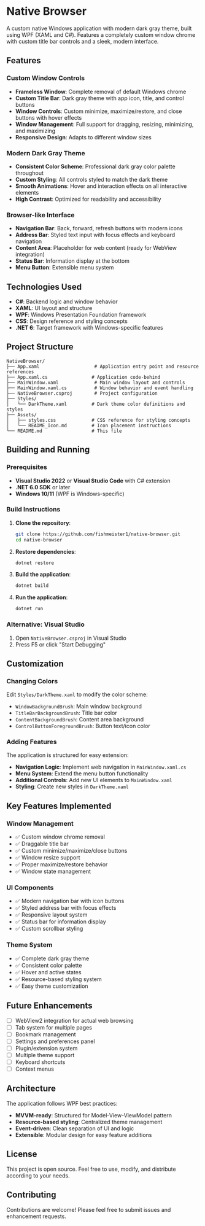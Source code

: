 # Native Browser

A custom native Windows application with modern dark gray theme, built using WPF (XAML and C#). Features a completely custom window chrome with custom title bar controls and a sleek, modern interface.

## Features

### Custom Window Controls
- **Frameless Window**: Complete removal of default Windows chrome
- **Custom Title Bar**: Dark gray theme with app icon, title, and control buttons
- **Window Controls**: Custom minimize, maximize/restore, and close buttons with hover effects
- **Window Management**: Full support for dragging, resizing, minimizing, and maximizing
- **Responsive Design**: Adapts to different window sizes

### Modern Dark Gray Theme
- **Consistent Color Scheme**: Professional dark gray color palette throughout
- **Custom Styling**: All controls styled to match the dark theme
- **Smooth Animations**: Hover and interaction effects on all interactive elements
- **High Contrast**: Optimized for readability and accessibility

### Browser-like Interface
- **Navigation Bar**: Back, forward, refresh buttons with modern icons
- **Address Bar**: Styled text input with focus effects and keyboard navigation
- **Content Area**: Placeholder for web content (ready for WebView integration)
- **Status Bar**: Information display at the bottom
- **Menu Button**: Extensible menu system

## Technologies Used

- **C#**: Backend logic and window behavior
- **XAML**: UI layout and structure
- **WPF**: Windows Presentation Foundation framework
- **CSS**: Design reference and styling concepts
- **.NET 6**: Target framework with Windows-specific features

## Project Structure

```
NativeBrowser/
├── App.xaml                    # Application entry point and resource references
├── App.xaml.cs                # Application code-behind
├── MainWindow.xaml             # Main window layout and controls
├── MainWindow.xaml.cs          # Window behavior and event handling
├── NativeBrowser.csproj        # Project configuration
├── Styles/
│   └── DarkTheme.xaml         # Dark theme color definitions and styles
├── Assets/
│   ├── styles.css             # CSS reference for styling concepts
│   └── README_Icon.md         # Icon placement instructions
└── README.md                  # This file
```

## Building and Running

### Prerequisites
- **Visual Studio 2022** or **Visual Studio Code** with C# extension
- **.NET 6.0 SDK** or later
- **Windows 10/11** (WPF is Windows-specific)

### Build Instructions

1. **Clone the repository**:
   ```bash
   git clone https://github.com/fishmeister1/native-browser.git
   cd native-browser
   ```

2. **Restore dependencies**:
   ```bash
   dotnet restore
   ```

3. **Build the application**:
   ```bash
   dotnet build
   ```

4. **Run the application**:
   ```bash
   dotnet run
   ```

### Alternative: Visual Studio
1. Open `NativeBrowser.csproj` in Visual Studio
2. Press F5 or click "Start Debugging"

## Customization

### Changing Colors
Edit `Styles/DarkTheme.xaml` to modify the color scheme:
- `WindowBackgroundBrush`: Main window background
- `TitleBarBackgroundBrush`: Title bar color
- `ContentBackgroundBrush`: Content area background
- `ControlButtonForegroundBrush`: Button text/icon color

### Adding Features
The application is structured for easy extension:
- **Navigation Logic**: Implement web navigation in `MainWindow.xaml.cs`
- **Menu System**: Extend the menu button functionality
- **Additional Controls**: Add new UI elements to `MainWindow.xaml`
- **Styling**: Create new styles in `DarkTheme.xaml`

## Key Features Implemented

### Window Management
- ✅ Custom window chrome removal
- ✅ Draggable title bar
- ✅ Custom minimize/maximize/close buttons
- ✅ Window resize support
- ✅ Proper maximize/restore behavior
- ✅ Window state management

### UI Components
- ✅ Modern navigation bar with icon buttons
- ✅ Styled address bar with focus effects
- ✅ Responsive layout system
- ✅ Status bar for information display
- ✅ Custom scrollbar styling

### Theme System
- ✅ Complete dark gray theme
- ✅ Consistent color palette
- ✅ Hover and active states
- ✅ Resource-based styling system
- ✅ Easy theme customization

## Future Enhancements

- [ ] WebView2 integration for actual web browsing
- [ ] Tab system for multiple pages
- [ ] Bookmark management
- [ ] Settings and preferences panel
- [ ] Plugin/extension system
- [ ] Multiple theme support
- [ ] Keyboard shortcuts
- [ ] Context menus

## Architecture

The application follows WPF best practices:
- **MVVM-ready**: Structured for Model-View-ViewModel pattern
- **Resource-based styling**: Centralized theme management
- **Event-driven**: Clean separation of UI and logic
- **Extensible**: Modular design for easy feature additions

## License

This project is open source. Feel free to use, modify, and distribute according to your needs.

## Contributing

Contributions are welcome! Please feel free to submit issues and enhancement requests.
